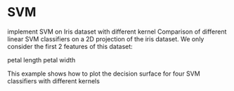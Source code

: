 # SVM
implement SVM on Iris dataset with different kernel
Comparison of different linear SVM classifiers on a 2D projection of the iris dataset. We only consider the first 2 features of this dataset:

petal length
petal width

This example shows how to plot the decision surface for four SVM classifiers with different kernels
